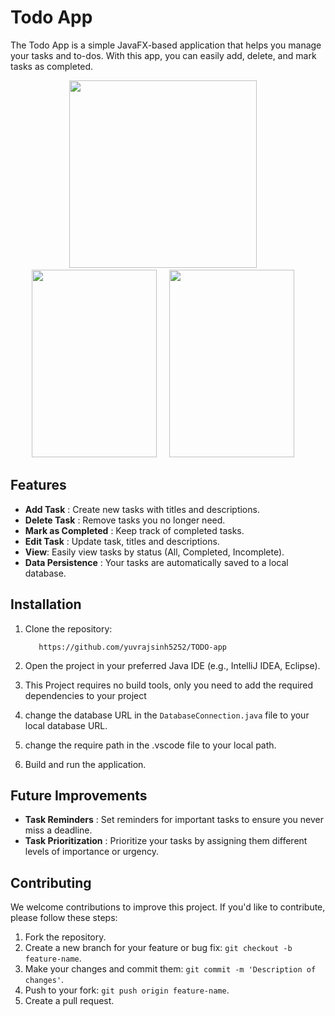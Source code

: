 # Todo App

The Todo App is a simple JavaFX-based application that helps you manage your tasks and to-dos. With this app, you can easily add, delete, and mark tasks as completed.

<p align="center">
    <img src="https://github.com/user-attachments/assets/f2970a19-d7ff-419f-a79c-d55b71dc700d" height="300">&nbsp;&nbsp;&nbsp;&nbsp;
    <img src="https://github.com/yuvrajsinh5252/TODO-app/assets/117096680/66491b36-ab38-4118-b8b0-1b3a939171aa" width="200" height="300">&nbsp;&nbsp;&nbsp;&nbsp;
    <img src="https://github.com/yuvrajsinh5252/TODO-app/assets/117096680/d68b498a-b601-4df6-9bbf-78e14297205c" width="200" height="300">&nbsp;&nbsp;&nbsp;&nbsp;
</p>

## Features

- **Add Task** : Create new tasks with titles and descriptions.
- **Delete Task** : Remove tasks you no longer need.
- **Mark as Completed** : Keep track of completed tasks.
- **Edit Task** : Update task, titles and descriptions.
- **View**: Easily view tasks by status (All, Completed, Incomplete).
- **Data Persistence** : Your tasks are automatically saved to a local database.

## Installation

1. Clone the repository:

   ```git clone
      https://github.com/yuvrajsinh5252/TODO-app
   ```

2. Open the project in your preferred Java IDE (e.g., IntelliJ IDEA, Eclipse).
3. This Project requires no build tools, only you need to add the required dependencies to your project
4. change the database URL in the `DatabaseConnection.java` file to your local database URL.
5. change the require path in the .vscode file to your local path.
6. Build and run the application.

## Future Improvements

- **Task Reminders** : Set reminders for important tasks to ensure you never miss a deadline.
- **Task Prioritization** : Prioritize your tasks by assigning them different levels of importance or urgency.

## Contributing

We welcome contributions to improve this project. If you'd like to contribute, please follow these steps:

1. Fork the repository.
2. Create a new branch for your feature or bug fix: `git checkout -b feature-name`.
3. Make your changes and commit them: `git commit -m 'Description of changes'`.
4. Push to your fork: `git push origin feature-name`.
5. Create a pull request.

